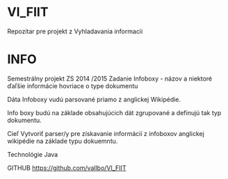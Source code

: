 VI_FIIT
=======

Repozitar pre projekt z Vyhladavania informacii


INFO
=======
Semestrálny projekt ZS 2014 /2015
Zadanie
Infoboxy - názov a  niektoré ďaľšie informácie hovriace o type dokumentu

Dáta
Infoboxy vudú parsované priamo z anglickej Wikipédie.

Info boxy budú na základe obsahujúcich dát zgrupované a definujú tak typ dokumentu.

Cieľ
Vytvoriť parser/y pre získavanie informácií z infoboxov anglickej wikipédie na základe typu dokuemntu.

Technológie
Java

GITHUB
https://github.com/vallbo/VI_FIIT